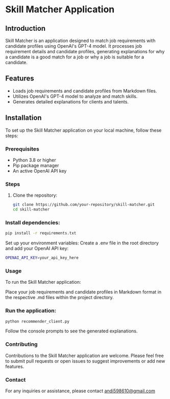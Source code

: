 # Skill Matcher Application

## Introduction
Skill Matcher is an application designed to match job requirements with candidate profiles using OpenAI's GPT-4 model. It processes job requirement details and candidate profiles, generating explanations for why a candidate is a good match for a job or why a job is suitable for a candidate.

## Features
- Loads job requirements and candidate profiles from Markdown files.
- Utilizes OpenAI's GPT-4 model to analyze and match skills.
- Generates detailed explanations for clients and talents.

## Installation

To set up the Skill Matcher application on your local machine, follow these steps:

### Prerequisites
- Python 3.8 or higher
- Pip package manager
- An active OpenAI API key

### Steps
1. Clone the repository:
   ```bash
   git clone https://github.com/your-repository/skill-matcher.git
   cd skill-matcher

### Install dependencies:

```bash
pip install -r requirements.txt
```

Set up your environment variables:
Create a .env file in the root directory and add your OpenAI API key:


```bash
OPENAI_API_KEY=your_api_key_here
```

### Usage
To run the Skill Matcher application:

Place your job requirements and candidate profiles in Markdown format in the respective .md files within the project directory.

### Run the application:

```bash
python recommender_client.py
```

Follow the console prompts to see the generated explanations.

### Contributing
Contributions to the Skill Matcher application are welcome. Please feel free to submit pull requests or open issues to suggest improvements or add new features.

### Contact
For any inquiries or assistance, please contact andi598610@gmail.com


